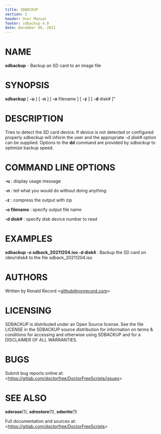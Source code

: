 ```yaml
---
title: SDBACKUP
section: 1
header: User Manual
footer: sdbackup 4.0
date: December 06, 2021
---
```

# NAME
**sdbackup** - Backup an SD card to an image file

# SYNOPSIS
**sdbackup** [ **-u** ] [ **-n** ] [ **-o** filename ] [ **-z** ] [ **-d** disk# ]"

# DESCRIPTION
Tries to detect the SD card device. If device is not detected or configured properly *sdbackup* will inform the user and the appropriate *-d disk#* option can be supplied. Options to the **dd** command are provided by *sdbackup* to optimize backup speed.

# COMMAND LINE OPTIONS
**-u**
: display usage message

**-n**
: tell what you would do without doing anything

**-z**
: compress the output with zip

**-o filename**
: specify output file name

**-d disk#**
: specify disk device number to read

# EXAMPLES
**sdbackup -o sdback_20211204.iso -d disk4**
: Backup the SD card on /dev/rdisk4 to the file sdback_20211204.iso

# AUTHORS
Written by Ronald Record &lt;github@ronrecord.com&gt;

# LICENSING
SDBACKUP is distributed under an Open Source license.
See the file LICENSE in the SDBACKUP source distribution
for information on terms &amp; conditions for accessing and
otherwise using SDBACKUP and for a DISCLAIMER OF ALL WARRANTIES.

# BUGS
Submit bug reports online at: &lt;https://gitlab.com/doctorfree/DoctorFreeScripts/issues&gt;

# SEE ALSO
**sderase**(1), **sdrestore**(1), **sdwrite**(1)

Full documentation and sources at: &lt;https://gitlab.com/doctorfree/DoctorFreeScripts&gt;

